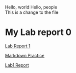 Hello, world
Hello, people\
This is a change to the file

# My Lab report 0
[Lab Report 1](https://swiftgapple.github.io/cse15l-lab-reports/lab-report-1-week-0.html)

[Markdown Practice](https://swiftgapple.github.io/cse15l-lab-reports/markdown_practice.html)

[Lab1 Report](https://swiftgapple.github.io/cse15l-lab-reports/lab1.html)